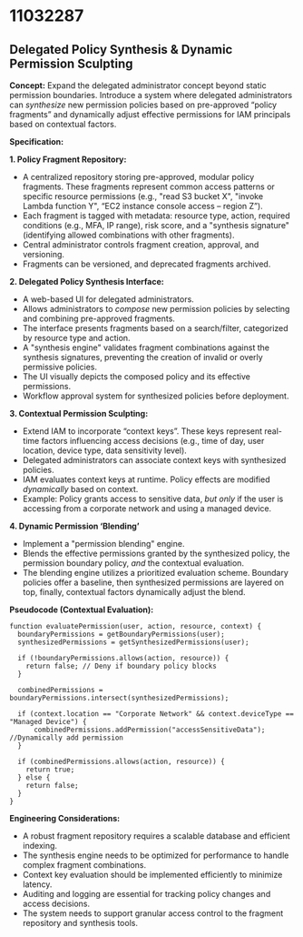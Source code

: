 # 11032287

## Delegated Policy Synthesis & Dynamic Permission Sculpting

**Concept:** Expand the delegated administrator concept beyond static permission boundaries. Introduce a system where delegated administrators can *synthesize* new permission policies based on pre-approved “policy fragments” and dynamically adjust effective permissions for IAM principals based on contextual factors.

**Specification:**

**1. Policy Fragment Repository:**

*   A centralized repository storing pre-approved, modular policy fragments. These fragments represent common access patterns or specific resource permissions (e.g., "read S3 bucket X", "invoke Lambda function Y", “EC2 instance console access – region Z”).
*   Each fragment is tagged with metadata: resource type, action, required conditions (e.g., MFA, IP range), risk score, and a "synthesis signature" (identifying allowed combinations with other fragments).
*   Central administrator controls fragment creation, approval, and versioning.
*   Fragments can be versioned, and deprecated fragments archived.

**2. Delegated Policy Synthesis Interface:**

*   A web-based UI for delegated administrators.
*   Allows administrators to *compose* new permission policies by selecting and combining pre-approved fragments.
*   The interface presents fragments based on a search/filter, categorized by resource type and action.
*   A "synthesis engine" validates fragment combinations against the synthesis signatures, preventing the creation of invalid or overly permissive policies.
*   The UI visually depicts the composed policy and its effective permissions.
*   Workflow approval system for synthesized policies before deployment.

**3. Contextual Permission Sculpting:**

*   Extend IAM to incorporate “context keys”. These keys represent real-time factors influencing access decisions (e.g., time of day, user location, device type, data sensitivity level).
*   Delegated administrators can associate context keys with synthesized policies.
*   IAM evaluates context keys at runtime.  Policy effects are modified *dynamically* based on context.
*   Example: Policy grants access to sensitive data, *but only* if the user is accessing from a corporate network and using a managed device.

**4.  Dynamic Permission ‘Blending’**

*   Implement a "permission blending" engine.
*   Blends the effective permissions granted by the synthesized policy, the permission boundary policy, *and* the contextual evaluation.
*   The blending engine utilizes a prioritized evaluation scheme. Boundary policies offer a baseline, then synthesized permissions are layered on top, finally, contextual factors dynamically adjust the blend.

**Pseudocode (Contextual Evaluation):**

```
function evaluatePermission(user, action, resource, context) {
  boundaryPermissions = getBoundaryPermissions(user);
  synthesizedPermissions = getSynthesizedPermissions(user);
  
  if (!boundaryPermissions.allows(action, resource)) {
    return false; // Deny if boundary policy blocks
  }

  combinedPermissions = boundaryPermissions.intersect(synthesizedPermissions);
  
  if (context.location == "Corporate Network" && context.deviceType == "Managed Device") {
      combinedPermissions.addPermission("accessSensitiveData"); //Dynamically add permission
  }

  if (combinedPermissions.allows(action, resource)) {
    return true;
  } else {
    return false;
  }
}
```

**Engineering Considerations:**

*   A robust fragment repository requires a scalable database and efficient indexing.
*   The synthesis engine needs to be optimized for performance to handle complex fragment combinations.
*   Context key evaluation should be implemented efficiently to minimize latency.
*   Auditing and logging are essential for tracking policy changes and access decisions.
*   The system needs to support granular access control to the fragment repository and synthesis tools.